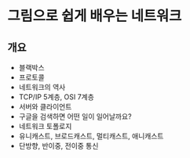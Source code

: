 # 그림으로 쉽게 배우는 네트워크

## 개요

- 블랙박스
- 프로토콜
- 네트워크의 역사
- TCP/IP 5계층, OSI 7계층
- 서버와 클라이언트
- 구글을 검색하면 어떤 일이 일어날까요?
- 네트워크 토폴로지
- 유니캐스트, 브로드캐스트, 멀티캐스트, 애니캐스트
- 단방향, 반이중, 전이중 통신
